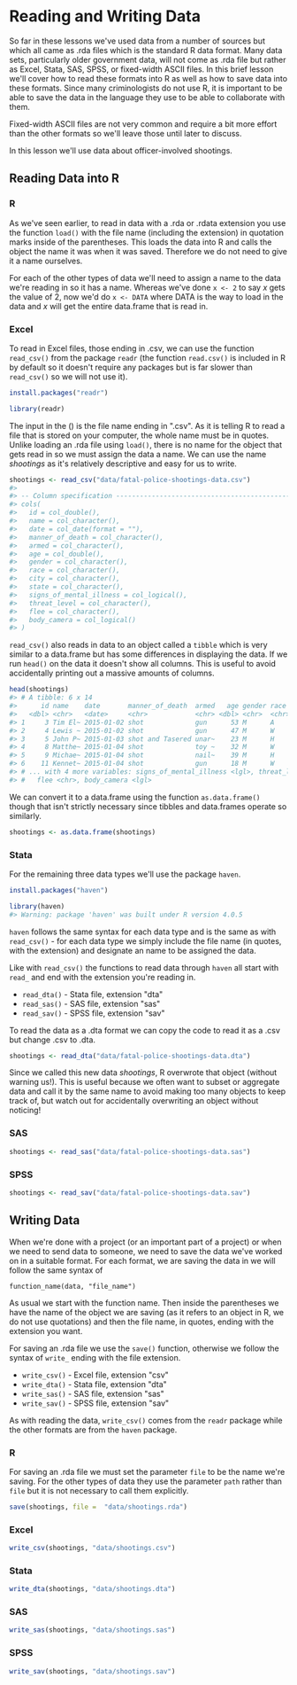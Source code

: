 # Reading and Writing Data




So far in these lessons we've used data from a number of sources but which all came as .rda files which is the standard R data format. Many data sets, particularly older government data, will not come as .rda file but rather as Excel, Stata, SAS, SPSS, or fixed-width ASCII files. In this brief lesson we'll cover how to read these formats into R as well as how to save data into these formats. Since many criminologists do not use R, it is important to be able to save the data in the language they use to be able to collaborate with them. 

Fixed-width ASCII files are not very common and require a bit more effort than the other formats so we'll leave those until later to discuss.

In this lesson we'll use data about officer-involved shootings. 

## Reading Data into R

### R 

As we've seen earlier, to read in data with a .rda or .rdata extension you use the function `load()` with the file name (including the extension) in quotation marks inside of the parentheses. This loads the data into R and calls the object the name it was when it was saved. Therefore we do not need to give it a name ourselves.

For each of the other types of data we'll need to assign a name to the data we're reading in so it has a name. Whereas we've done `x <- 2` to say *x* gets the value of 2, now we'd do `x <- DATA` where DATA is the way to load in the data and *x* will get the entire data.frame that is read in. 

### Excel 

To read in Excel files, those ending in .csv, we can use the function `read_csv()` from the package `readr` (the function `read.csv()` is included in R by default so it doesn't require any packages but is far slower than `read_csv()` so we will not use it).


```r
install.packages("readr")
```


```r
library(readr)
```

The input in the () is the file name ending in ".csv". As it is telling R to read a file that is stored on your computer, the whole name must be in quotes. Unlike loading an .rda file using `load()`, there is no name for the object that gets read in so we must assign the data a name. We can use the name *shootings* as it's relatively descriptive and easy for us to write. 


```r
shootings <- read_csv("data/fatal-police-shootings-data.csv")
#> 
#> -- Column specification --------------------------------------------------------
#> cols(
#>   id = col_double(),
#>   name = col_character(),
#>   date = col_date(format = ""),
#>   manner_of_death = col_character(),
#>   armed = col_character(),
#>   age = col_double(),
#>   gender = col_character(),
#>   race = col_character(),
#>   city = col_character(),
#>   state = col_character(),
#>   signs_of_mental_illness = col_logical(),
#>   threat_level = col_character(),
#>   flee = col_character(),
#>   body_camera = col_logical()
#> )
```

`read_csv()` also reads in data to an object called a `tibble` which is very similar to a data.frame but has some differences in displaying the data. If we run `head()` on the data it doesn't show all columns. This is useful to avoid accidentally printing out a massive amounts of columns.


```r
head(shootings)
#> # A tibble: 6 x 14
#>      id name    date       manner_of_death  armed   age gender race  city  state
#>   <dbl> <chr>   <date>     <chr>            <chr> <dbl> <chr>  <chr> <chr> <chr>
#> 1     3 Tim El~ 2015-01-02 shot             gun      53 M      A     Shel~ WA   
#> 2     4 Lewis ~ 2015-01-02 shot             gun      47 M      W     Aloha OR   
#> 3     5 John P~ 2015-01-03 shot and Tasered unar~    23 M      H     Wich~ KS   
#> 4     8 Matthe~ 2015-01-04 shot             toy ~    32 M      W     San ~ CA   
#> 5     9 Michae~ 2015-01-04 shot             nail~    39 M      H     Evans CO   
#> 6    11 Kennet~ 2015-01-04 shot             gun      18 M      W     Guth~ OK   
#> # ... with 4 more variables: signs_of_mental_illness <lgl>, threat_level <chr>,
#> #   flee <chr>, body_camera <lgl>
```

We can convert it to a data.frame using the function `as.data.frame()` though that isn't strictly necessary since tibbles and data.frames operate so similarly.


```r
shootings <- as.data.frame(shootings)
```

### Stata 

For the remaining three data types we'll use the package `haven`.


```r
install.packages("haven")
```


```r
library(haven)
#> Warning: package 'haven' was built under R version 4.0.5
```

`haven` follows the same syntax for each data type and is the same as with `read_csv()` - for each data type we simply include the file name (in quotes, with the extension) and designate an name to be assigned the data.

Like with `read_csv()` the functions to read data through `haven` all start with `read_` and end with the extension you're reading in. 

  * `read_dta()` - Stata file, extension "dta"
  * `read_sas()` - SAS file, extension "sas"
  * `read_sav()` - SPSS file, extension "sav"
  
To read the data as a .dta format we can copy the code to read it as a .csv but change .csv to .dta.


```r
shootings <- read_dta("data/fatal-police-shootings-data.dta")
```

Since we called this new data *shootings*, R overwrote that object (without warning us!). This is useful because we often want to subset or aggregate data and call it by the same name to avoid making too many objects to keep track of, but watch out for accidentally overwriting an object without noticing! 

### SAS 


```r
shootings <- read_sas("data/fatal-police-shootings-data.sas")
```

### SPSS


```r
shootings <- read_sav("data/fatal-police-shootings-data.sav")
```

## Writing Data 

When we're done with a project (or an important part of a project) or when we need to send data to someone, we need to save the data we've worked on in a suitable format. For each format, we are saving the data in we will follow the same syntax of 

`function_name(data, "file_name")`

As usual we start with the function name. Then inside the parentheses we have the name of the object we are saving (as it refers to an object in R, we do not use quotations) and then the file name, in quotes, ending with the extension you want. 

For saving an .rda file we use the `save()` function, otherwise we follow the syntax of `write_` ending with the file extension. 

  * `write_csv()` - Excel file, extension "csv"
  * `write_dta()` - Stata file, extension "dta"
  * `write_sas()` - SAS file, extension "sas"
  * `write_sav()` - SPSS file, extension "sav"

As with reading the data, `write_csv()` comes from the `readr` package while the other formats are from the `haven` package. 

### R 

For saving an .rda file we must set the parameter `file` to be the name we're saving. For the other types of data they use the parameter `path` rather than `file` but it is not necessary to call them explicitly.


```r
save(shootings, file =  "data/shootings.rda")
```

### Excel 


```r
write_csv(shootings, "data/shootings.csv")
```

### Stata 


```r
write_dta(shootings, "data/shootings.dta")
```

### SAS 


```r
write_sas(shootings, "data/shootings.sas")
```

### SPSS


```r
write_sav(shootings, "data/shootings.sav")
```

